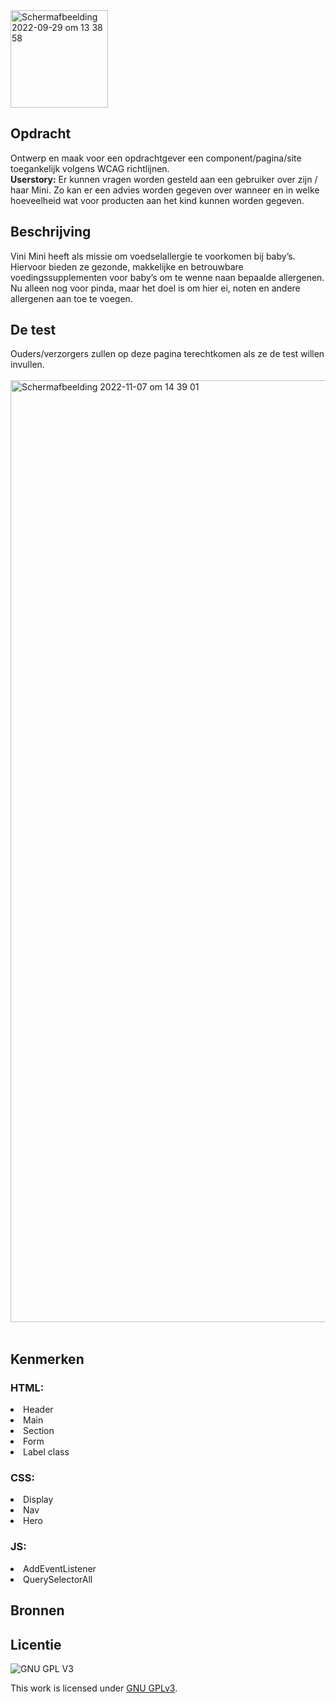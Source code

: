 <img width="156" alt="Schermafbeelding 2022-09-29 om 13 38 58" src="https://user-images.githubusercontent.com/112857444/193126088-101fcf85-c8e5-457d-a00f-e862a33249ac.png">

<h2>Opdracht</h2>
Ontwerp en maak voor een opdrachtgever een component/pagina/site toegankelijk volgens WCAG richtlijnen.
<br>
<strong>Userstory:</strong> Er kunnen vragen worden gesteld aan een gebruiker over zijn / haar Mini. Zo kan er een advies worden gegeven over wanneer en in welke hoeveelheid wat voor producten aan het kind kunnen worden gegeven.


<h2>Beschrijving</h2>
Vini Mini heeft als missie om voedselallergie te voorkomen bij baby’s. Hiervoor bieden ze gezonde, makkelijke en betrouwbare voedingssupplementen voor baby’s om te wenne naan bepaalde allergenen. Nu alleen nog voor pinda, maar het doel is om hier ei, noten en andere allergenen aan toe te voegen.


<h2>De test</h2>
Ouders/verzorgers zullen op deze pagina terechtkomen als ze de test willen invullen.
<br>
<br>

<img width="1507" alt="Schermafbeelding 2022-11-07 om 14 39 01" src="https://user-images.githubusercontent.com/112857444/200325467-f84bebbf-629b-4840-a402-851e00d48e89.png">

<br>
<br>

<h2>Kenmerken</h2>

<h3>HTML:</h3>
<li>Header</li>
<li>Main</li>
<li>Section</li>
<li>Form</li>
<li>Label class</li>

<h3>CSS:</h3>
<li>Display</li>
<li>Nav</li>
<li>Hero</li>

<h3>JS:</h3>
<li>AddEventListener</li>
<li>QuerySelectorAll</li>


## Bronnen

## Licentie

![GNU GPL V3](https://www.gnu.org/graphics/gplv3-127x51.png)

This work is licensed under [GNU GPLv3](./LICENSE).
